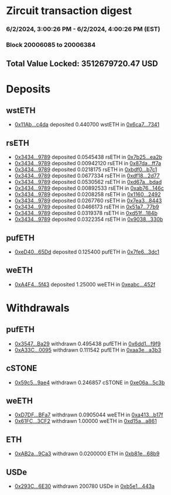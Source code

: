 # Zircuit transaction digest
### 6/2/2024, 3:00:26 PM - 6/2/2024, 4:00:26 PM (EST)
### Block 20006085 to 20006384

## Total Value Locked: 3512679720.47 USD

# Deposits
## wstETH
- [0x11Ab...c4da](https://etherscan.io/address/0x11Ab4e307F40d18c0A51FBc619944A2C6ac4c4da) deposited 0.440700 wstETH in [0x6ca7...7341](https://etherscan.io/tx/0x11Ab4e307F40d18c0A51FBc619944A2C6ac4c4da)
## rsETH
- [0x3434...9789](https://etherscan.io/address/0x34349c5569e7B846c3558961552D2202760A9789) deposited 0.0545438 rsETH in [0x7b25...ea2b](https://etherscan.io/tx/0x34349c5569e7B846c3558961552D2202760A9789)
- [0x3434...9789](https://etherscan.io/address/0x34349c5569e7B846c3558961552D2202760A9789) deposited 0.00942120 rsETH in [0x87da...ff7a](https://etherscan.io/tx/0x34349c5569e7B846c3558961552D2202760A9789)
- [0x3434...9789](https://etherscan.io/address/0x34349c5569e7B846c3558961552D2202760A9789) deposited 0.0218175 rsETH in [0xbdf0...b7c1](https://etherscan.io/tx/0x34349c5569e7B846c3558961552D2202760A9789)
- [0x3434...9789](https://etherscan.io/address/0x34349c5569e7B846c3558961552D2202760A9789) deposited 0.0677334 rsETH in [0xdf18...2d77](https://etherscan.io/tx/0x34349c5569e7B846c3558961552D2202760A9789)
- [0x3434...9789](https://etherscan.io/address/0x34349c5569e7B846c3558961552D2202760A9789) deposited 0.0530562 rsETH in [0xd67a...bdad](https://etherscan.io/tx/0x34349c5569e7B846c3558961552D2202760A9789)
- [0x3434...9789](https://etherscan.io/address/0x34349c5569e7B846c3558961552D2202760A9789) deposited 0.00892533 rsETH in [0xab76...146c](https://etherscan.io/tx/0x34349c5569e7B846c3558961552D2202760A9789)
- [0x3434...9789](https://etherscan.io/address/0x34349c5569e7B846c3558961552D2202760A9789) deposited 0.0208258 rsETH in [0x1160...2492](https://etherscan.io/tx/0x34349c5569e7B846c3558961552D2202760A9789)
- [0x3434...9789](https://etherscan.io/address/0x34349c5569e7B846c3558961552D2202760A9789) deposited 0.0267760 rsETH in [0x7ea3...8443](https://etherscan.io/tx/0x34349c5569e7B846c3558961552D2202760A9789)
- [0x3434...9789](https://etherscan.io/address/0x34349c5569e7B846c3558961552D2202760A9789) deposited 0.0466173 rsETH in [0x51a7...77b9](https://etherscan.io/tx/0x34349c5569e7B846c3558961552D2202760A9789)
- [0x3434...9789](https://etherscan.io/address/0x34349c5569e7B846c3558961552D2202760A9789) deposited 0.0319378 rsETH in [0xd51f...184b](https://etherscan.io/tx/0x34349c5569e7B846c3558961552D2202760A9789)
- [0x3434...9789](https://etherscan.io/address/0x34349c5569e7B846c3558961552D2202760A9789) deposited 0.0322354 rsETH in [0x9038...330b](https://etherscan.io/tx/0x34349c5569e7B846c3558961552D2202760A9789)
## pufETH
- [0xeD40...65Dd](https://etherscan.io/address/0xeD4000D33E6b427A3A6640EA182b84463ADb65Dd) deposited 0.125400 pufETH in [0x7fe6...3dc1](https://etherscan.io/tx/0xeD4000D33E6b427A3A6640EA182b84463ADb65Dd)
## weETH
- [0xA4F4...5f43](https://etherscan.io/address/0xA4F4bbc5CC40ec4b82Cd75edD756a55d52e15f43) deposited 1.25000 weETH in [0xeabc...452f](https://etherscan.io/tx/0xA4F4bbc5CC40ec4b82Cd75edD756a55d52e15f43)
# Withdrawals
## pufETH
- [0x3547...Ba29](https://etherscan.io/address/0x3547325936551a0870b1895c44a1129c937dBa29) withdrawn 0.495438 pufETH in [0x6dd1...f9f9](https://etherscan.io/tx/0x3547325936551a0870b1895c44a1129c937dBa29)
- [0xA33C...0095](https://etherscan.io/address/0xA33C01d357A567De2D0128A9Fd72f4B16AC40095) withdrawn 0.111542 pufETH in [0xaa3e...a3b3](https://etherscan.io/tx/0xA33C01d357A567De2D0128A9Fd72f4B16AC40095)
## cSTONE
- [0x59c5...9ae4](https://etherscan.io/address/0x59c530055DAAf3Bc8216570897D0957481319ae4) withdrawn 0.246857 cSTONE in [0xe06a...5c3b](https://etherscan.io/tx/0x59c530055DAAf3Bc8216570897D0957481319ae4)
## weETH
- [0xD7DF...BFa7](https://etherscan.io/address/0xD7DF7E085214743530afF339aFC420c7c720BFa7) withdrawn 0.0905044 weETH in [0xa413...b17f](https://etherscan.io/tx/0xD7DF7E085214743530afF339aFC420c7c720BFa7)
- [0x61FC...3CF2](https://etherscan.io/address/0x61FCA3542C0Ed584f88E6c1Ea321F44CF79A3CF2) withdrawn 1.00000 weETH in [0xd15a...a861](https://etherscan.io/tx/0x61FCA3542C0Ed584f88E6c1Ea321F44CF79A3CF2)
## ETH
- [0xAB2a...9Ca3](https://etherscan.io/address/0xAB2aE2A7E0Ad6ec4EbE01373499382116d5A9Ca3) withdrawn 0.0200000 ETH in [0xb81e...68b9](https://etherscan.io/tx/0xAB2aE2A7E0Ad6ec4EbE01373499382116d5A9Ca3)
## USDe
- [0x293C...6E30](https://etherscan.io/address/0x293C6937D8D82e05B01335F7B33FBA0c8e256E30) withdrawn 200780 USDe in [0xb5e1...443a](https://etherscan.io/tx/0x293C6937D8D82e05B01335F7B33FBA0c8e256E30)

